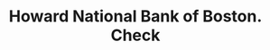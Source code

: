 ---
doi: 10.7916/D88K8N3M
date_other: '1880'
date_other_textual: 1880-1889
form: printed ephemera
genre:
- Checks (bank checks)
name:
- Howard National Bank of Boston
object_in_context_url: https://biggert.cul.columbia.edu/items/view/ave_biggert_00390
subject_hierarchical_geographic:
- Boston, Massachusetts, United States
subject_name:
- Howard National Bank of Boston
title: Howard National Bank of Boston. Check
sort_title: Howard National Bank of Boston. Check
call_number: ave_biggert_00390
coordinates:
- 42.35805555555556,-71.06361111111111
pid: ave_biggert_00390
identifiers: ave_biggert_00390
canvas_id: ldpd:395664
permalink: "/items/ave_biggert_00390/"
layout: iiif-image-page
---